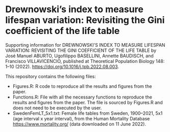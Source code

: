 # Drewnowski’s index to measure lifespan variation: Revisiting the Gini coefficient of the life table
Supporting information for DREWNOWSKI'S INDEX TO MEASURE LIFESPAN VARIATION: REVISITING THE GINI COEFFICIENT OF THE LIFE TABLE by José Manuel ABURTO, Ugofilippo BASELLINI, Annette BAUDISCH, and Francisco VILLAVICENCIO, published at Theoretical Population Biology 148: 1–10 (2022). https://doi.org/10.1016/j.tpb.2022.08.003.

This repository contains the following files:
 
* Figures.R: R code to reproduce all the results and figures from the paper.
* Functions.R: File with all the necessary functions to reproduce the results and figures from the paper. The file is sourced by Figures.R and does not need to be executed by the user.
* SwedenFemLT_5x1.txt: Female life tables from Sweden, 1900–2021, 5x1 (age interval x year interval), from the Human Mortality Database https://www.mortality.org/ (data downloaded on 11 June 2022).
